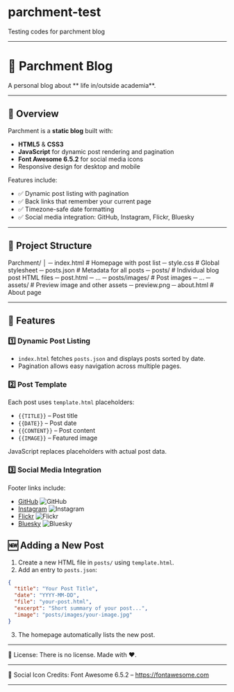 # parchment-test
Testing codes for parchment blog

---

# 📝 Parchment Blog

A personal blog about ** life in/outside academia**.  

---

## 🌟 Overview

Parchment is a **static blog** built with:

- **HTML5** & **CSS3**  
- **JavaScript** for dynamic post rendering and pagination  
- **Font Awesome 6.5.2** for social media icons  
- Responsive design for desktop and mobile  

Features include:

- ✅ Dynamic post listing with pagination  
- ✅ Back links that remember your current page  
- ✅ Timezone-safe date formatting  
- ✅ Social media integration: GitHub, Instagram, Flickr, Bluesky  

---

## 📂 Project Structure

Parchment/
│
─ index.html # Homepage with post list
─ style.css # Global stylesheet
─ posts.json # Metadata for all posts
─ posts/ # Individual blog post HTML files
  ─ post.html
  ─ ...
─ posts/images/ # Post images
   ─ ...
─ assets/ # Preview image and other assets
   ─ preview.png
─ about.html # About page

---

## 🚀 Features

### 1️⃣ Dynamic Post Listing
- `index.html` fetches `posts.json` and displays posts sorted by date.  
- Pagination allows easy navigation across multiple pages.  

### 2️⃣ Post Template
Each post uses `template.html` placeholders:  

- `{{TITLE}}` – Post title  
- `{{DATE}}` – Post date  
- `{{CONTENT}}` – Post content  
- `{{IMAGE}}` – Featured image  

JavaScript replaces placeholders with actual post data.

### 3️⃣ Social Media Integration
Footer links include:

- [GitHub](https://github.com/username) ![GitHub](https://img.shields.io/badge/-GitHub-181717?style=flat&logo=github)  
- [Instagram](https://instagram.com/username) ![Instagram](https://img.shields.io/badge/-Instagram-E4405F?style=flat&logo=instagram&logoColor=white)  
- [Flickr](https://flickr.com/username) ![Flickr](https://img.shields.io/badge/-Flickr-FF0084?style=flat&logo=flickr&logoColor=white)  
- [Bluesky](https://bsky.app/username) ![Bluesky](https://img.shields.io/badge/-Bluesky-00CFFF?style=flat&logo=bluesky&logoColor=white)  

## 🆕 Adding a New Post

1. Create a new HTML file in `posts/` using `template.html`.  
2. Add an entry to `posts.json`:

```json
{
  "title": "Your Post Title",
  "date": "YYYY-MM-DD",
  "file": "your-post.html",
  "excerpt": "Short summary of your post...",
  "image": "posts/images/your-image.jpg"
}

```
3. The homepage automatically lists the new post.

---

📜 License: There is no license. Made with ❤️. 

---

🎨 Social Icon Credits: Font Awesome 6.5.2 – https://fontawesome.com

---


